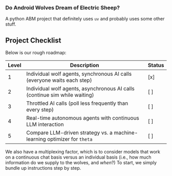 ### Do Android Wolves Dream of Electric Sheep?

A python ABM project that definitely uses `uv` and probably uses some other stuff. 

## Project Checklist

Below is our rough roadmap:

| Level | Description                                                                 | Status |
|-------|-----------------------------------------------------------------------------|--------|
| 1     | Individual wolf agents, synchronous AI calls (everyone waits each step)     | [x]    |
| 2     | Individual wolf agents, asynchronous AI calls (continue sim while waiting)  | [ ]    |
| 3     | Throttled AI calls (poll less frequently than every step)                   | [ ]    |
| 4     | Real-time autonomous agents with continuous LLM interaction                 | [ ]    |
| 5     | Compare LLM-driven strategy vs. a machine-learning optimizer for `theta`     | [ ]    |


We also have a multiplexing factor, which is to consider models that work on a continuous chat basis versus an individual basis (i.e., how much information do we supply to the wolves, and *when*?) To start, we simply bundle up instructions step by step.
